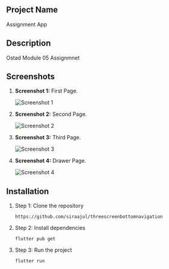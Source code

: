 ## Project Name

Assignment App

## Description

Ostad Module 05 Assignmnet 

## Screenshots


1. **Screenshot 1:** First Page.

   ![Screenshot 1](screenshot/screen01.png)

2. **Screenshot 2:** Second Page.

   ![Screenshot 2](screenshot/screen02.png)

3. **Screenshot 3:** Third Page.

   ![Screenshot 3](screenshot/screen03.png)

4. **Screenshot 4:** Drawer Page.

   ![Screenshot 4](screenshot/screen04.png)

## Installation


1. Step 1: Clone the repository

    ```
    https://github.com/siraajul/threescreenbottomnavigation
    ```

2. Step 2: Install dependencies

    ```
    flutter pub get
    ```

3. Step 3: Run the project

    ```
    flutter run
    ```

